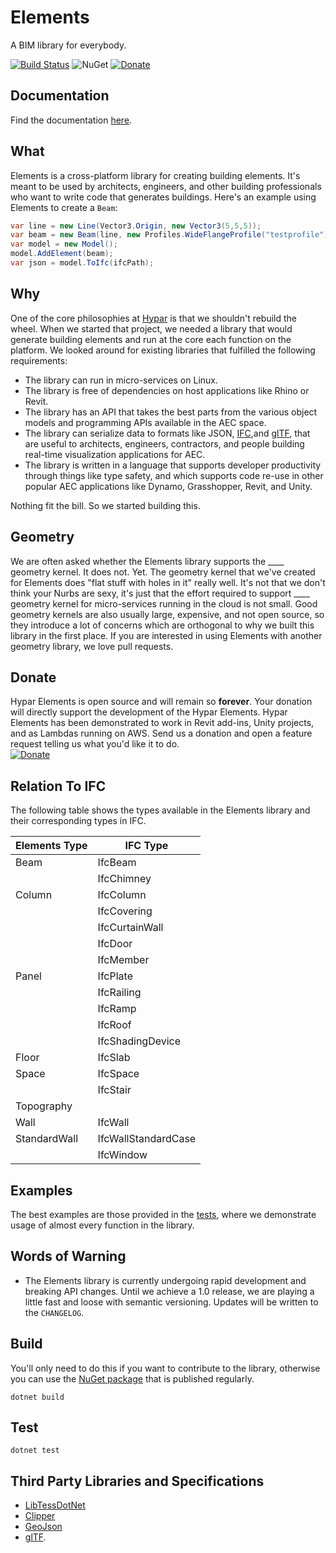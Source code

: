 # Elements
A BIM library for everybody.

[![Build Status](https://travis-ci.org/hypar-io/elements.svg?branch=master)](https://travis-ci.org/hypar-io/elements)
![NuGet](https://img.shields.io/nuget/v/Hypar.Elements.svg)
[![Donate](https://img.shields.io/badge/Donate-PayPal-green.svg)](https://www.paypal.com/cgi-bin/webscr?cmd=_s-xclick&hosted_button_id=3HBW7BYRSBZYE)

## Documentation
Find the documentation [here](https://hypar-io.github.io/Elements/index.html).

## What
Elements is a cross-platform library for creating building elements. It's meant to be used by architects, engineers, and other building professionals who want to write code that generates buildings. Here's an example using Elements to create a `Beam`:
```c#
var line = new Line(Vector3.Origin, new Vector3(5,5,5));
var beam = new Beam(line, new Profiles.WideFlangeProfile("testprofile"));
var model = new Model();
model.AddElement(beam);
var json = model.ToIfc(ifcPath);
```

## Why
One of the core philosophies at [Hypar](https://www.hypar.io) is that we shouldn't rebuild the wheel. When we started that project, we needed a library that would generate building elements and run at the core each function on the platform. We looked around for existing libraries that fulfilled the following requirements:
- The library can run in micro-services on Linux.
- The library is free of dependencies on host applications like Rhino or Revit.
- The library has an API that takes the best parts from the various object models and programming APIs available in the AEC space.
- The library can serialize data to formats like JSON, [IFC](https://www.buildingsmart.org/about/what-is-openbim/ifc-introduction/),and [glTF](https://www.khronos.org/gltf/), that are useful to architects, engineers, contractors, and people building real-time visualization applications for AEC.
- The library is written in a language that supports developer productivity through things like type safety, and which supports code re-use in other popular AEC applications like Dynamo, Grasshopper, Revit, and Unity.

Nothing fit the bill. So we started building this. 

## Geometry
We are often asked whether the Elements library supports the ____ geometry kernel. It does not. Yet. The geometry kernel that we've created for Elements does "flat stuff with holes in it" really well. It's not that we don't think your Nurbs are sexy, it's just that the effort required to support ____ geometry kernel for micro-services running in the cloud is not small. Good geometry kernels are also usually large, expensive, and not open source, so they introduce a lot of concerns which are orthogonal to why we built this library in the first place. If you are interested in using Elements with another geometry library, we love pull requests.

## Donate
Hypar Elements is open source and will remain so **forever**. Your donation will directly support the development of the Hypar Elements. Hypar Elements has been demonstrated to work in Revit add-ins, Unity projects, and as Lambdas running on AWS. Send us a donation and open a feature request telling us what you'd like it to do.  
[![Donate](https://img.shields.io/badge/Donate-PayPal-green.svg)](https://www.paypal.com/cgi-bin/webscr?cmd=_s-xclick&hosted_button_id=3HBW7BYRSBZYE)

## Relation To IFC
The following table shows the types available in the Elements library and their corresponding types in IFC.

|Elements Type|IFC Type|
|--|--|
|Beam|IfcBeam|
||IfcChimney|
|Column|IfcColumn|
||IfcCovering|
||IfcCurtainWall|
||IfcDoor|
||IfcMember|
|Panel|IfcPlate|
||IfcRailing|
||IfcRamp|
||IfcRoof|
||IfcShadingDevice|
|Floor|IfcSlab|
|Space|IfcSpace|
||IfcStair|
|Topography||
|Wall|IfcWall|
|StandardWall|IfcWallStandardCase|
||IfcWindow|

## Examples
The best examples are those provided in the [tests](https://github.com/hypar-io/elements/tree/master/csharp/test), where we demonstrate usage of almost every function in the library.

## Words of Warning
- The Elements library is currently undergoing rapid development and breaking API changes. Until we achieve a 1.0 release, we are playing a little fast and loose with semantic versioning. Updates will be written to the `CHANGELOG`.

## Build
You'll only need to do this if you want to contribute to the library, otherwise you can use the [NuGet package](https://www.nuget.org/) that is published regularly.

```
dotnet build
```

## Test
```
dotnet test
```

## Third Party Libraries and Specifications

- [LibTessDotNet](https://github.com/speps/LibTessDotNet)  
- [Clipper](http://www.angusj.com/delphi/clipper.php)
- [GeoJson](http://geojson.org/)
- [glTF](https://www.khronos.org/gltf/).

